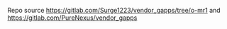 Repo source  https://gitlab.com/Surge1223/vendor_gapps/tree/o-mr1
and  https://gitlab.com/PureNexus/vendor_gapps
